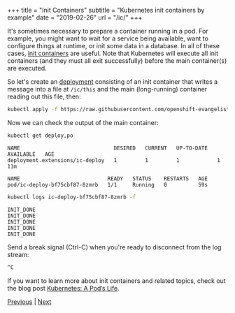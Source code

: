 +++
title = "Init Containers"
subtitle = "Kubernetes init containers by example"
date = "2019-02-26"
url = "/ic/"
+++

It's sometimes necessary to prepare a container running in a pod. For example, you might want to wait for a service being available, want to configure things at runtime, or init some data in a database. In all of these cases, [init containers](https://kubernetes.io/docs/concepts/workloads/pods/init-containers/) are useful. Note that Kubernetes will execute all init containers (and they must all exit successfully) before the main container(s) are executed. 

So let's create an [deployment](https://github.com/openshift-evangelists/kbe/blob/main/specs/ic/deploy.yaml) consisting of an init container that writes a message into a file at `/ic/this` and the main (long-running) container reading out this file, then:

```bash
kubectl apply -f https://raw.githubusercontent.com/openshift-evangelists/kbe/main/specs/ic/deploy.yaml
```

Now we can check the output of the main container:

```bash
kubectl get deploy,po
```
```cat
NAME                              DESIRED   CURRENT   UP-TO-DATE   AVAILABLE   AGE
deployment.extensions/ic-deploy   1         1         1            1           11m

NAME                            READY   STATUS    RESTARTS   AGE
pod/ic-deploy-bf75cbf87-8zmrb   1/1     Running   0          59s
```
```bash
kubectl logs ic-deploy-bf75cbf87-8zmrb -f
```
```cat
INIT_DONE
INIT_DONE
INIT_DONE
INIT_DONE
INIT_DONE
```

Send a break signal (Ctrl-C) when you're ready to disconnect from the log stream:
```bash
^C
```

If you want to learn more about init containers and related topics, check out the blog post [Kubernetes: A Pod’s Life](https://blog.openshift.com/kubernetes-pods-life/).


[Previous](/statefulset) | [Next](/nodes)
